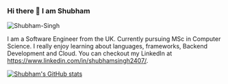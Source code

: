 <!--
**singh2407shubham/singh2407shubham** is a ✨ _special_ ✨ repository because its `README.md` (this file) appears on your GitHub profile.

Here are some ideas to get you started:

- 🔭 I’m currently working on ...
- 🌱 I’m currently learning ...
- 👯 I’m looking to collaborate on ...
- 🤔 I’m looking for help with ...
- 💬 Ask me about ...
- 📫 How to reach me: ...
- 😄 Pronouns: ...
- ⚡ Fun fact: ...
-->
### Hi there 👋 I am Shubham

[<img align="left" alt="Shubham-Singh" src="https://img.shields.io/badge/linkedin-%230077B5.svg?&style=for-the-badge&logo=linkedin&logoColor=white" />](https://www.linkedin.com/in/shubhamsingh2407/)
<br>

I am a Software Engineer from the UK. Currently pursuing MSc in Computer Science. I really enjoy learning about languages, frameworks, Backend Development and Cloud. You can checkout my LinkedIn at https://www.linkedin.com/in/shubhamsingh2407/.

[![Shubham's GitHub stats](https://github-readme-stats.vercel.app/api?username=singh2407shubham)](https://github.com/anuraghazra/github-readme-stats)
